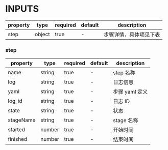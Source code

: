 [//]: # "business-bricks/ci/log-viewer.ts"

# INPUTS

| property | type   | required | default | description            |
| -------- | ------ | -------- | ------- | ---------------------- |
| step     | object | true     | -       | 步骤详情，具体项见下表 |

### step

| property  | type   | required | default | description    |
| --------- | ------ | -------- | ------- | -------------- |
| name      | string | true     | -       | step 名称      |
| log       | string | true     | -       | 日志信息       |
| yaml      | string | true     | -       | 步骤 yaml 定义 |
| log_id    | string | true     | -       | 日志 ID        |
| state     | string | true     | -       | 状态           |
| stageName | string | true     | -       | stage 名称     |
| started   | number | true     | -       | 开始时间       |
| finished  | number | true     | -       | 结束时间       |
